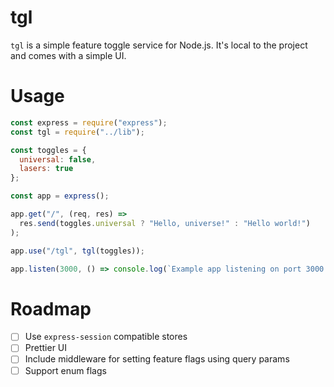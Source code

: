 # tgl

`tgl` is a simple feature toggle service for Node.js. It's local to the project and comes with a simple UI.

# Usage

```javascript
const express = require("express");
const tgl = require("../lib");

const toggles = {
  universal: false,
  lasers: true
};

const app = express();

app.get("/", (req, res) =>
  res.send(toggles.universal ? "Hello, universe!" : "Hello world!")
);

app.use("/tgl", tgl(toggles));

app.listen(3000, () => console.log(`Example app listening on port 3000!`));
```

# Roadmap

- [ ] Use `express-session` compatible stores
- [ ] Prettier UI
- [ ] Include middleware for setting feature flags using query params
- [ ] Support enum flags
